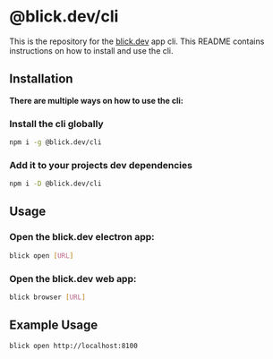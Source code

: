 # @blick.dev/cli

This is the repository for the
[blick.dev](https://github.com/blick-dev/blick)
app cli. This README contains instructions on how to install and use the cli.

## Installation

**There are multiple ways on how to use the cli:**

### Install the cli globally

```bash
npm i -g @blick.dev/cli
```

### Add it to your projects dev dependencies

```bash
npm i -D @blick.dev/cli
```

## Usage

### Open the blick.dev electron app:

```bash
blick open [URL]
```

### Open the blick.dev web app:

```bash
blick browser [URL]
```

## Example Usage

```
blick open http://localhost:8100
```

